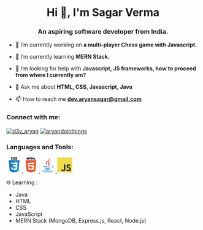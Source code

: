 <h1 align="center">Hi 👋, I'm Sagar Verma</h1>
<h3 align="center">An aspiring software developer from India.</h3>

- 🔭 I’m currently working on **a multi-player Chess game with Javascript.**

- 🌱 I’m currently learning **MERN Stack.**

- 🤝 I’m looking for help with **Javascript, JS frameworks, how to proceed from where I currently am?**

- 💬 Ask me about **HTML, CSS, Javascript, Java**

- 📫 How to reach me **dev.aryansagar@gmail.com**

<h3 align="left">Connect with me:</h3>
<p align="left">
<a href="https://twitter.com/d3v_aryan" target="blank"><img align="center" src="https://raw.githubusercontent.com/rahuldkjain/github-profile-readme-generator/master/src/images/icons/Social/twitter.svg" alt="d3v_aryan" height="30" width="40" /></a>
<a href="https://instagram.com/aryandointhings" target="blank"><img align="center" src="https://raw.githubusercontent.com/rahuldkjain/github-profile-readme-generator/master/src/images/icons/Social/instagram.svg" alt="aryandointhings" height="30" width="40" /></a>
</p>

<h3 align="left">Languages and Tools:</h3>
<p align="left"> <a href="https://www.w3schools.com/css/" target="_blank" rel="noreferrer"> <img src="https://raw.githubusercontent.com/devicons/devicon/master/icons/css3/css3-original-wordmark.svg" alt="css3" width="40" height="40"/> </a> <a href="https://www.w3.org/html/" target="_blank" rel="noreferrer"> <img src="https://raw.githubusercontent.com/devicons/devicon/master/icons/html5/html5-original-wordmark.svg" alt="html5" width="40" height="40"/> </a> <a href="https://www.java.com" target="_blank" rel="noreferrer"> <img src="https://raw.githubusercontent.com/devicons/devicon/master/icons/java/java-original.svg" alt="java" width="40" height="40"/> </a> <a href="https://developer.mozilla.org/en-US/docs/Web/JavaScript" target="_blank" rel="noreferrer"> <img src="https://raw.githubusercontent.com/devicons/devicon/master/icons/javascript/javascript-original.svg" alt="javascript" width="40" height="40"/> </a> </p>

🌐 Learning :
   - Java
   - HTML
   - CSS
   - JavaScript
   - MERN Stack (MongoDB, Express.js, React, Node.js)
